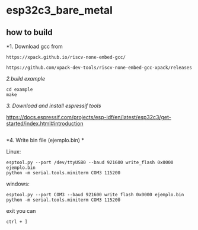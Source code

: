 # esp32c3_bare_metal
## how to build
*1. Download gcc from 

```
https://xpack.github.io/riscv-none-embed-gcc/

https://github.com/xpack-dev-tools/riscv-none-embed-gcc-xpack/releases
```

*2.build example*


```
cd example
make
```

*3. Download and install espressif tools*

https://docs.espressif.com/projects/esp-idf/en/latest/esp32c3/get-started/index.html#introduction




```

```
*4. Write bin file (ejemplo.bin) *

Linux:
```
esptool.py --port /dev/ttyUSB0 --baud 921600 write_flash 0x0000 ejemplo.bin
python -m serial.tools.miniterm COM3 115200
```


windows:
```
esptool.py --port COM3 --baud 921600 write_flash 0x0000 ejemplo.bin
python -m serial.tools.miniterm COM3 115200
```
exit you can
```
ctrl + ]
```
